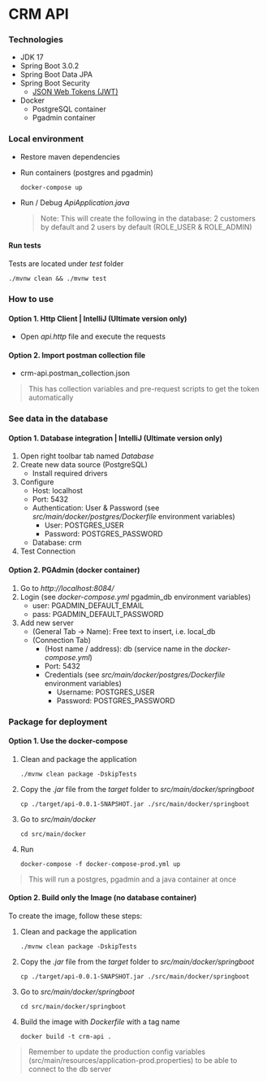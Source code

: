 # CRM API

### Technologies

  - JDK 17
  - Spring Boot 3.0.2
  - Spring Boot Data JPA
  - Spring Boot Security
    - [JSON Web Tokens (JWT)](https://jwt.io/)
  - Docker
    - PostgreSQL container
    - Pgadmin container

### Local environment

  - Restore maven dependencies
  - Run containers (postgres and pgadmin)
    
    ````docker-compose up````

  - Run / Debug _ApiApplication.java_
    > Note: This will create the following in the database: 2 customers by default and 2 users by default (ROLE_USER & ROLE_ADMIN)

#### Run tests
Tests are located under _test_ folder

```./mvnw clean && ./mvnw test```

### How to use

#### Option 1. Http Client | IntelliJ (Ultimate version only)
- Open _api.http_ file and execute the requests

#### Option 2. Import postman collection file
- crm-api.postman_collection.json
> This has collection variables and pre-request scripts to get the token automatically

### See data in the database

#### Option 1. Database integration | IntelliJ (Ultimate version only)
1. Open right toolbar tab named _Database_
2. Create new data source (PostgreSQL)
   - Install required drivers 
3. Configure
   - Host: localhost
   - Port: 5432
   - Authentication: User & Password (see _src/main/docker/postgres/Dockerfile_ environment variables)
       - User: POSTGRES_USER
       - Password: POSTGRES_PASSWORD
   - Database: crm
4. Test Connection

#### Option 2. PGAdmin (docker container)

1. Go to _http://localhost:8084/_
2. Login (see _docker-compose.yml_ pgadmin_db environment variables)
   - user: PGADMIN_DEFAULT_EMAIL
   - pass: PGADMIN_DEFAULT_PASSWORD
3. Add new server
   - (General Tab -> Name): Free text to insert, i.e. local_db
   - (Connection Tab)
     - (Host name / address): db (service name in the _docker-compose.yml_)
     - Port: 5432
     - Credentials (see _src/main/docker/postgres/Dockerfile_ environment variables)
       - Username: POSTGRES_USER
       - Password: POSTGRES_PASSWORD

### Package for deployment

#### Option 1. Use the docker-compose
1. Clean and package the application

   ```./mvnw clean package -DskipTests```

2. Copy the _.jar_ file from the _target_ folder to _src/main/docker/springboot_

   ```cp ./target/api-0.0.1-SNAPSHOT.jar ./src/main/docker/springboot```

3. Go to _src/main/docker_

   ```cd src/main/docker```

4. Run

   ```docker-compose -f docker-compose-prod.yml up```

> This will run a postgres, pgadmin and a java container at once

#### Option 2. Build only the Image (no database container)

To create the image, follow these steps:
1. Clean and package the application

   ```./mvnw clean package -DskipTests```

2. Copy the _.jar_ file from the _target_ folder to _src/main/docker/springboot_

   ```cp ./target/api-0.0.1-SNAPSHOT.jar ./src/main/docker/springboot```

3. Go to _src/main/docker/springboot_

   ```cd src/main/docker/springboot```

4. Build the image with _Dockerfile_ with a tag name

   ```docker build -t crm-api .```

> Remember to update the production config variables (src/main/resources/application-prod.properties) to be able to connect to the db server

